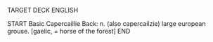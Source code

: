 TARGET DECK
ENGLISH

START
Basic
Capercaillie
Back: n. (also capercailzie) large european grouse. [gaelic, = horse of the forest]
END
